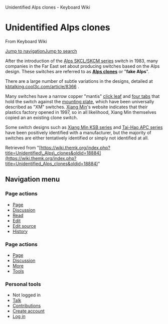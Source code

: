 Unidentified Alps clones - Keyboard Wiki

Unidentified Alps clones
========================

From Keyboard Wiki 

[Jump to navigation](https://wiki.themk.org/index.php/Unidentified_Alps_clones#column-one)[Jump to search](https://wiki.themk.org/index.php/Unidentified_Alps_clones#searchInput)

After the introduction of the [Alps SKCL/SKCM series](https://wiki.themk.org/index.php/Alps_SKCL/SKCM_series "Alps SKCL/SKCM series") switch in 1983, many companies in the Far East set about producing switches based on the Alps design. These switches are referred to as **[Alps clones](https://wiki.themk.org/index.php/Alps_clone "Alps clone")** or "**fake Alps**".

There are a large number of subtle variations in the designs, detailed at  [kbtalking.cool3c.com/article/8366](http://kbtalking.cool3c.com/article/8366) .

Many switches have a narrow copper "mantis" [click leaf](https://wiki.themk.org/index.php/Click_leaf "Click leaf") and [four tabs](https://wiki.themk.org/index.php/Four-tab_clone "Four-tab clone") that hold the switch against the [mounting plate](https://wiki.themk.org/index.php/Switch_mount "Switch mount"), which have been universally described as "XM" switches. [Xiang Min](https://wiki.themk.org/index.php/Xiang_Min "Xiang Min")'s website indicates that their plastics factory opened in 1997, so in all likelihood, Xiang Min themselves copied an an existing clone switch.

Some switch designs such as [Xiang Min KSB series](https://wiki.themk.org/index.php/Xiang_Min_KSB_series "Xiang Min KSB series") and [Tai-Hao APC series](https://wiki.themk.org/index.php/Tai-Hao_APC_series "Tai-Hao APC series") have been positively identified with a manufacturer, but the majority of switches are either tentatively identified or simply not identified at all.

Retrieved from "[https://wiki.themk.org/index.php?title=Unidentified\_Alps\_clones&oldid=18884](https://wiki.themk.org/index.php?title=Unidentified_Alps_clones&oldid=18884)"

Navigation menu
---------------

### Page actions

*   [Page](https://wiki.themk.org/index.php/Unidentified_Alps_clones "View the content page [c]")
*   [Discussion](https://wiki.themk.org/index.php?title=Talk:Unidentified_Alps_clones&action=edit&redlink=1 "Discussion about the content page (page does not exist) [t]")
*   [Read](https://wiki.themk.org/index.php/Unidentified_Alps_clones)
*   [Edit](https://wiki.themk.org/index.php?title=Unidentified_Alps_clones&veaction=edit "Edit this page [v]")
*   [Edit source](https://wiki.themk.org/index.php?title=Unidentified_Alps_clones&action=edit "Edit the source code of this page [e]")
*   [History](https://wiki.themk.org/index.php?title=Unidentified_Alps_clones&action=history "Past revisions of this page [h]")

### Page actions

*   [Page](https://wiki.themk.org/index.php/Unidentified_Alps_clones "Page")
*   [Discussion](https://wiki.themk.org/index.php?title=Talk:Unidentified_Alps_clones&action=edit&redlink=1 " (page does not exist)")
*   [More](https://wiki.themk.org/index.php/Unidentified_Alps_clones#p-cactions)
*   [Tools](https://wiki.themk.org/index.php/Unidentified_Alps_clones#p-tb "Tools")

### Personal tools

*   Not logged in
*   [Talk](https://wiki.themk.org/index.php/Special:MyTalk "Discussion about edits from this IP address [n]")
*   [Contributions](https://wiki.themk.org/index.php/Special:MyContributions "A list of edits made from this IP address [y]")
*   [Create account](https://wiki.themk.org/index.php?title=Special:CreateAccount&returnto=Unidentified+Alps+clones "You are encouraged to create an account and log in; however, it is not mandatory")
*   [Log in](https://wiki.themk.org/index.php?title=Special:UserLogin&returnto=Unidentified+Alps+clones "You are encouraged to log in; however, it is not mandatory [o]")

[](https://wiki.themk.org/index.php/Main_Page) [](https://wiki.themk.org/index.php/Unidentified_Alps_clones#sidebar "Jump to navigation")[](https://wiki.themk.org/index.php/Unidentified_Alps_clones#p-personal "user tools")[](https://wiki.themk.org/index.php/Unidentified_Alps_clones#globalWrapper "back to top")